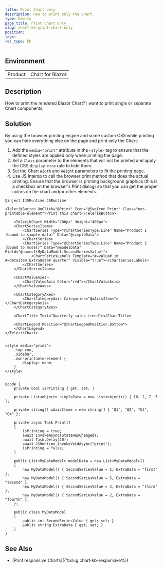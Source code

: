 ```yaml
---
title: Print Chart only
description: How to print only the Chart.
type: how-to
page_title: Print Chart only
slug: chart-kb-print-chart-only
position: 
tags: 
res_type: kb
---
```


## Environment

<table>
    <tbody>
        <tr>
            <td>Product</td>
            <td>Chart for Blazor</td>
        </tr>
    </tbody>
</table>


## Description

How to print the rendered Blazor Chart? I want to print single or separate Chart components.


## Solution

By using the browser printing engine and some custom CSS while printing you can hide everything else on the page and print only the Chart:

1. Add the `media="print"` attribute in the `<style>` tag to ensure that the defined styles are applied only when printing the page.
1. Set a `Class` parameter to the elements that will not be printed and apply the CSS `display:none` rule to hide them.
1. Set the Chart `Width` and `Height` parameters to fit the printing page.
1. Use JS Interop to call the browser print method that does the actual printing. Ensure that the browser is printing background graphics (this is a checkbox on the browser's Print dialog) so that you can get the proper colors on the chart and/or other elements.

````CSHTML
@inject IJSRuntime JSRuntime

<TelerikButton OnClick="@Print" Icon="@SvgIcon.Print" Class="non-printable-element">Print this chart</TelerikButton>

    <TelerikChart Width="700px" Height="400px">
    <ChartSeriesItems>
        <ChartSeries Type="@ChartSeriesType.Line" Name="Product 1 (bound to simple data)" Data="@simpleData">
        </ChartSeries>
        <ChartSeries Type="@ChartSeriesType.Line" Name="Product 2 (bound to model)" Data="@modelData" Field="@nameof(MyDataModel.SecondSeriesValue)">
            <ChartSeriesLabels Template="#=value# in #=dataItem.ExtraData# quarter" Visible="true"></ChartSeriesLabels>
        </ChartSeries>
    </ChartSeriesItems>

    <ChartValueAxes>
        <ChartValueAxis Color="red"></ChartValueAxis>
    </ChartValueAxes>

    <ChartCategoryAxes>
        <ChartCategoryAxis Categories="@xAxisItems"></ChartCategoryAxis>
    </ChartCategoryAxes>

    <ChartTitle Text="Quarterly sales trend"></ChartTitle>

    <ChartLegend Position="@ChartLegendPosition.Bottom">
    </ChartLegend>
</TelerikChart>


<style media="print">
    .top-row,
    .sidebar,
    .non-printable-element {
        display: none;
    }
</style>


@code {
    private bool isPrinting { get; set; }

    private List<object> simpleData = new List<object>() { 10, 2, 7, 5 };

    private string[] xAxisItems = new string[] { "Q1", "Q2", "Q3", "Q4" };

    private async Task Print()
    {
        isPrinting = true;
        await InvokeAsync(StateHasChanged);
        await Task.Delay(20);
        await JSRuntime.InvokeVoidAsync("print");
        isPrinting = false;
    }

    public List<MyDataModel> modelData = new List<MyDataModel>()
    {
        new MyDataModel() { SecondSeriesValue = 1, ExtraData = "first" },
        new MyDataModel() { SecondSeriesValue = 5, ExtraData = "second" },
        new MyDataModel() { SecondSeriesValue = 3, ExtraData = "third" },
        new MyDataModel() { SecondSeriesValue = 2, ExtraData = "fourth" },
    };

    public class MyDataModel
    {
        public int SecondSeriesValue { get; set; }
        public string ExtraData { get; set; }
    }
}
````

## See Also

* [Print responsive Charts]({%slug chart-kb-responsive%})